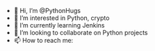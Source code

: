 - 👋 Hi, I’m @PythonHugs
- 👀 I’m interested in Python, crypto
- 🌱 I’m currently learning Jenkins
- 💞️ I’m looking to collaborate on Python projects
- 📫 How to reach me: 

<!---
PythonHugs/PythonHugs is a ✨ special ✨ repository because its `README.md` (this file) appears on your GitHub profile.
You can click the Preview link to take a look at your changes.
--->
